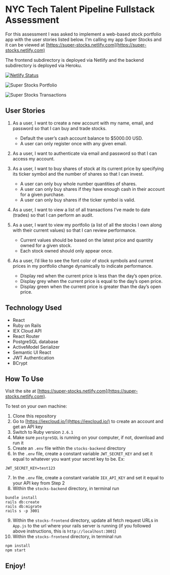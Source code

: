 # NYC Tech Talent Pipeline Fullstack Assessment

For this assessment I was asked to implement a web-based stock portfolio app with the user stories listed below. I'm calling my app Super Stocks and it can be viewed at [https://super-stocks.netlify.com](https://super-stocks.netlify.com)

The frontend subdirectory is deployed via Netlify and the backend subdirectory is deployed via Heroku.

[![Netlify Status](https://api.netlify.com/api/v1/badges/8f007487-7e03-401c-bbef-8d9625b0a1c4/deploy-status)](https://app.netlify.com/sites/super-stocks/deploys)

![Super Stocks Portfolio](https://user-images.githubusercontent.com/8761638/74884662-b0a7fb80-5341-11ea-858d-41eae7da4969.png)

![Super Stocks Transactions](https://user-images.githubusercontent.com/8761638/74884670-b4d41900-5341-11ea-8098-e82e85bfeed6.png)


## User Stories

1. As a user, I want to create a new account with my name, email, and password so that I can buy and
trade stocks.
    * Default the user’s cash account balance to $5000.00 USD.
    * A user can only register once with any given email.

2. As a user, I want to authenticate via email and password so that I can access my account.

3. As a user, I want to buy shares of stock at its current price by specifying its ticker symbol and the
number of shares so that I can invest.
    * A user can only buy whole number quantities of shares.
    * A user can only buy shares if they have enough cash in their account for a given purchase.
    * A user can only buy shares if the ticker symbol is valid.

4. As a user, I want to view a list of all transactions I’ve made to date (trades) so that I can perform an
audit.

5. As a user, I want to view my portfolio (a list of all the stocks I own along with their current values) so
that I can review performance.
    * Current values should be based on the latest price and quantity owned for a given stock.
    * Each stock owned should only appear once.

6. As a user, I’d like to see the font color of stock symbols and current prices in my portfolio change
dynamically to indicate performance.
    * Display red when the current price is less than the day’s open price.
    * Display grey when the current price is equal to the day’s open price.
    * Display green when the current price is greater than the day’s open price.


## Technology Used

* React
* Ruby on Rails
* IEX Cloud API
* React Router
* PostgreSQL database
* ActiveModel Serializer
* Semantic UI React
* JWT Authentication
* BCrypt

## How To Use

Visit the site at [https://super-stocks.netlify.com](https://super-stocks.netlify.com).

To test on your own machine:
1. Clone this repository
2. Go to [https://iexcloud.io/](https://iexcloud.io/) to create an account and get an API key
3. Switch to Ruby version `2.6.1`
4. Make sure `postgreSQL` is running on your computer, if not, download and run it
5. Create an `.env` file within the `stocks-backend` directory
6. In the `.env` file, create a constant variable `JWT_SECRET_KEY` and set it equal to whatever you want your secret key to be. Ex:
```
JWT_SECRET_KEY=test123
```
7. In the `.env` file, create a constant variable `IEX_API_KEY` and set it equal to your API key from Step 2
8. Within the `stocks-backend` directory, in terminal run
```
bundle install
rails db:create
rails db:migrate
rails s -p 3001
```
9. Within the `stocks-frontend` directory, update all fetch request URLs in `App.js` to the url where your rails server is running (if you followed above instructions, this is `http://localhost:3001`)
10. Within the `stocks-frontend` directory, in terminal run
```
npm install
npm start
```

## Enjoy!
